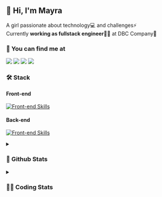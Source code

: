 ## 👋 Hi, I'm Mayra

A girl passionate about technology💻 and challenges⚡  
Currently **working as fullstack engineer**👩‍💻 at DBC Company🚀   

### 💬 You can find me at

<a href="https://mayra.dev" target="_blank" rel="noopener"><img src="https://img.shields.io/badge/-mayra.dev-005FED?style=flat&logo=Google-chrome&logoColor=white"/></a>
<a href="https://linkedin.com/in/mayraamaral" target="_blank" rel="noopener"><img src="https://img.shields.io/badge/-/mayraamaral-0077B5?style=flat&logo=Linkedin&logoColor=white"/></a>
<a href="mailto:mayra@mayra.dev" target="_blank" rel="noopener"><img src="https://img.shields.io/badge/-mayra@mayra.dev-D14836?style=flat&logo=Gmail&logoColor=white"/></a>
<a href="" target="_blank" rel="noopener"><img src="https://img.shields.io/badge/-mayraamaral-7289DA?style=flat&logo=Discord&logoColor=white"/></a>

### 🛠️ Stack
#### Front-end

[![Front-end Skills](https://skillicons.dev/icons?i=react,next,redux,styledcomponents,html,css,sass,js,ts,figma)](https://skillicons.dev)
#### Back-end

[![Front-end Skills](https://skillicons.dev/icons?i=java,spring,postgres,git,linux,bash,nodejs,docker,jenkins)](https://skillicons.dev)


<details>
    <summary><h3>📌 Github Stats</h3></summary>
    <div align="center">
        <table>
      <td><img height="160em" src="https://github-readme-stats.vercel.app/api?username=mayraamaral&show_icons=true&theme=algolia&hide_border=true&hide=stars&count_private=true" alt="Readme stats"></td>
      <td><img height="160em" src="https://github-readme-stats.vercel.app/api/top-langs/?username=mayraamaral&&layout=compact&&theme=algolia&hide_border=true&langs_count=6" alt="Language stats"></td>
       </table>
  </div> 
    

  <p align="center">
    <img src="https://github-readme-streak-stats.herokuapp.com?user=mayraamaral&theme=dark&hide_border=true&date_format=j%20M%5B%20Y%5D&locale=pt-br&background=050F2C&ring=0195DD&fire=23AA7D&currStreakLabel=23AA7D" alt="Streak stats">
  </p> 
</details>

<details>
  <summary><h3>👩‍💻 Coding Stats</h3></summary>
  
  <!--START_SECTION:waka-->
![Code Time](http://img.shields.io/badge/Code%20Time-136%20hrs%2029%20mins-blue)

**🐱 My GitHub Data** 

> 📦 578.1 kB Used in GitHub's Storage 
 > 
> 🏆 269 Contributions in the Year 2023
 > 
> 🚫 Not Opted to Hire
 > 
> 📜 47 Public Repositories 
 > 
> 🔑 24 Private Repositories 
 > 
**I'm an Early 🐤** 

```text
🌞 Morning                297 commits         ███░░░░░░░░░░░░░░░░░░░░░░   13.90 % 
🌆 Daytime                1007 commits        ████████████░░░░░░░░░░░░░   47.12 % 
🌃 Evening                732 commits         █████████░░░░░░░░░░░░░░░░   34.25 % 
🌙 Night                  101 commits         █░░░░░░░░░░░░░░░░░░░░░░░░   04.73 % 
```
📅 **I'm Most Productive on Monday** 

```text
Monday                   427 commits         █████░░░░░░░░░░░░░░░░░░░░   19.98 % 
Tuesday                  335 commits         ████░░░░░░░░░░░░░░░░░░░░░   15.68 % 
Wednesday                288 commits         ███░░░░░░░░░░░░░░░░░░░░░░   13.48 % 
Thursday                 394 commits         █████░░░░░░░░░░░░░░░░░░░░   18.44 % 
Friday                   340 commits         ████░░░░░░░░░░░░░░░░░░░░░   15.91 % 
Saturday                 130 commits         ██░░░░░░░░░░░░░░░░░░░░░░░   06.08 % 
Sunday                   223 commits         ███░░░░░░░░░░░░░░░░░░░░░░   10.44 % 
```


📊 **This Week I Spent My Time On** 

```text
🕑︎ Time Zone: America/Sao_Paulo

💬 Programming Languages: 
Java                     16 hrs 2 mins       ██████████████████████░░░   89.81 % 
XML                      41 mins             █░░░░░░░░░░░░░░░░░░░░░░░░   03.90 % 
Properties               28 mins             █░░░░░░░░░░░░░░░░░░░░░░░░   02.65 % 
JavaScript               13 mins             ░░░░░░░░░░░░░░░░░░░░░░░░░   01.27 % 
SQL                      10 mins             ░░░░░░░░░░░░░░░░░░░░░░░░░   01.02 % 

🔥 Editors: 
IntelliJ                 16 hrs 52 mins      ████████████████████████░   94.43 % 
VS Code                  59 mins             █░░░░░░░░░░░░░░░░░░░░░░░░   05.57 % 

💻 Operating System: 
Linux                    17 hrs 51 mins      █████████████████████████   100.00 % 
```

**I Mostly Code in JavaScript** 

```text
JavaScript               98 repos            ███████░░░░░░░░░░░░░░░░░░   27.37 % 
TypeScript               94 repos            ███████░░░░░░░░░░░░░░░░░░   26.26 % 
HTML                     89 repos            ██████░░░░░░░░░░░░░░░░░░░   24.86 % 
Java                     57 repos            ████░░░░░░░░░░░░░░░░░░░░░   15.92 % 
CSS                      17 repos            █░░░░░░░░░░░░░░░░░░░░░░░░   04.75 % 
```




 Last Updated on 26/08/2023 18:44:14 UTC
<!--END_SECTION:waka-->

</details>
